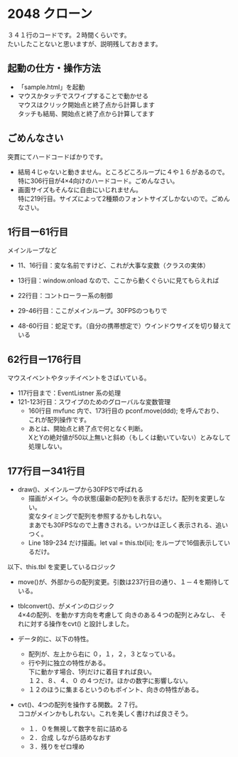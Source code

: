 # 2048 クローン

３４１行のコードです。２時間くらいです。  
たいしたことないと思いますが、説明残しておきます。

## 起動の仕方・操作方法

* 「sample.html」を起動
* マウスかタッチでスワイプすることで動かせる  
マウスはクリック開始点と終了点から計算します  
タッチも結局、開始点と終了点から計算してます 

## ごめんなさい

突貫にてハードコードばかりです。
* 結局４じゃないと動きません。ところどころループに４や１６があるので。  
特に306行目が4×4向けのハードコード。ごめんなさい。
* 画面サイズもそんなに自由にいじれません。  
特に219行目。サイズによって2種類のフォントサイズしかないので。ごめんなさい。

## 1行目ー61行目

メインループなど

* 11、16行目：変な名前ですけど、これが大事な変数（クラスの実体）
* 13行目：window.onload なので、ここから動くぐらいに見てもらえれば
* 22行目：コントローラー系の制御

* 29-46行目：ここがメインループ。30FPSのつもりで
* 48-60行目：蛇足です。（自分の携帯想定で）ウインドウサイズを切り替えている

## 62行目ー176行目

マウスイベントやタッチイベントをさばいている。

* 117行目まで：EventListner 系の処理
* 121-123行目：スワイプのためのグローバルな変数管理  
	* 160行目 mvfunc 内で、173行目の pconf.move(ddd); を呼んでおり、  
これが配列操作です。
	* あとは、開始点と終了点で何となく判断。  
XとYの絶対値が50以上無いと斜め（もしくは動いていない）とみなして処理しない。


## 177行目ー341行目

* draw()、メインループから30FPSで呼ばれる
	* 描画がメイン。今の状態(最新の配列)を表示するだけ。配列を変更しない。  
変なタイミングで配列を参照するかもしれない。  
まあでも30FPSなので上書きされる。いつかは正しく表示される、追いつく。
	* Line 189-234 だけ描画。let val = this.tbl[ii]; をループで16個表示しているだけ。

以下、this.tbl を変更しているロジック

* move()が、外部からの配列変更。引数は237行目の通り、１－４を期待している。

* tblconvert()、がメインのロジック  
4×4の配列、を動かす方向を考慮して 向きのある４つの配列とみなし、
それに対する操作をcvt() と設計しました。

* データ的に、以下の特性。
	* 配列が、左上から右に ０，１，２，３となっている。
	* 行や列に独立の特性がある。  
下に動かす場合、1列だけに着目すれば良い。  
１２、８、４、０ の４つだけ。ほかの数字に影響しない。
	* １２のほうに集まるというのもポイント、向きの特性がある。

* cvt()、4つの配列を操作する関数。２７行。  
ココがメインかもしれない。これを美しく書ければ良さそう。
	* １．０を無視して数字を前に詰める
	* ２．合成 しながら詰めなおす
	* ３．残りをゼロ埋め

